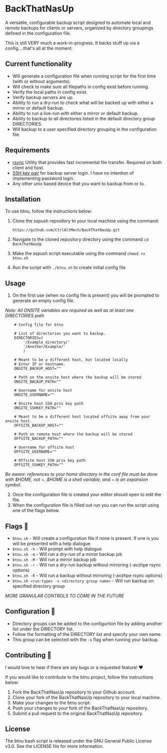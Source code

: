 # BackThatNasUp

A versatile, configurable backup script designed to automate local and remote backups for clients or servers, organized by directory groupings defined in the configuration file.

This is still VERY much a work-in-progress. It backs stuff up via a config....that's all at the moment.

## Current functionality

- Will generate a configuration file when running script for the first time (with or without arguments).
- Will check to make sure all filepaths in config exist before running.
- Verify the local paths in config exist.
- Verify backup servers are up.
- Ability to run a dry-run to check what will be backed up with either a mirror or default backup.
- Ability to run a live-run with either a mirror or default backup.
- Ability to backup to all directories listed in the default directory group DIRECTORIES.
- Will backup to a user specified directory grouping in the configuration file.

## Requirements

- [rsync](https://github.com/RsyncProject/rsync) Utility that provides fast incremental file transfer. Required on both client and host.
- [SSH key pair](https://wiki.archlinux.org/title/SSH_keys) for backup server login. I have no intention of implementing password login.
- Any other unix based device that you want to backup from or to.

## Installation

To use btnu, follow the instructions below:

1. Clone the sspush repository to your local machine using the command:

    `https://github.com/CtrlAltMech/BackThatNasUp.git`

2. Navigate to the cloned repository directory using the command `cd BackThatNasUp`
3. Make the sspush script executable using the command `chmod +x btnu.sh`
4. Run the script with `./btnu.sh` to create initial config file

## Usage

1. On the first use (when no config file is present) you will be prompted to generate an empty config file.

*Note: All ONSITE variables are required as well as at least one DIRECTORIES path*

```
	# Config file for btnu
	
	# List of directories you want to backup.
	DIRECTORIES=(
		'/Example_directory/'
		'/Another/Example/'
		)
	
	# Meant to be a different host, but located locally
	# Enter IP or hostname.
	ONSITE_BACKUP_HOST=""
	
	# Path on the onsite host where the backup will be stored
	ONSITE_BACKUP_PATH=""
	
	# Username for onsite host
	ONSITE_USERNAME=""
	
	# Onsite host SSH priv key path
	ONSITE_SSHKEY_PATH=""
	
	# Meant to be a different host located offsite away from your onsite host.
	OFFSITE_BACKUP_HOST=""
	
	# Path on remote host where the backup will be stored
	OFFSITE_BACKUP_PATH=""
	
	# Username for offsite host
	OFFSITE_USERNAME=""
	
	# Offsite host SSH priv key path
	OFFSITE_SSHKEY_PATH=""

```
*Be aware: references to your home directory in the conf file must be done with $HOME, not ~. $HOME is a shell variable, and ~ is an expansion symbol.*

2. Once the configuration file is created your editor should open to edit the file.
3. When the configuration file is filled out run you can run the script using one of the flags below.

## Flags :triangular_flag_on_post:
- `btnu.sh` - Will create a configuration file if none is present. If one is you will be presented with a help dialogue
- `btnu.sh -h` - Will prompt with help dialogue
- `btnu.sh -m` - Will run a dry-run of a mirror backup job
- `btnu.sh -M` - Will run a mirror backup job
- `btnu.sh -r` - Will run a dry-run backup without mirroring (-avzhpe rsync options)
- `btnu.sh -R` - Will run a backup without mirroring (-avzhpe rsync options)
- `btnu.sh <run-type> -s <directory group name>` - Will run backup on specified directory group

*MORE GRANULAR CONTROLS TO COME IN THE FUTURE*

## Configuration :open_book:
- Directory groups can be added to the configurtion file by adding another list under the DIRECTORY list.
- Follow the formatting of the DIRECTORY list and specify your own name.
- This group can be selected with the `-s` flag when running your backup.

## Contributing :handshake:
I would love to hear if there are any bugs or a requested feature! :heart:

If you would like to contribute to the btnu project, follow the instructions below:

1. Fork the BackThatNasUp repository to your Github account.
2. Clone your fork of the BackThatNasUp repository to your local machine.
3. Make your changes to the btnu script.
4. Push your changes to your fork of the BackThatNasUp repository.
5. Submit a pull request to the original BackThatNasUp repository.

## License

The btnu bash script is released under the GNU General Public License v3.0. See the LICENSE file for more information.
